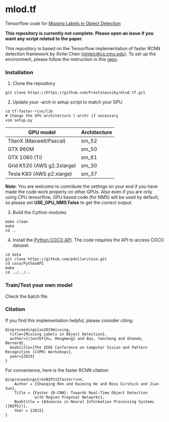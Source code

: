 # mlod.tf
Tensorflow code for [Missing Labels in Object Detection](http://openaccess.thecvf.com/content_CVPRW_2019/papers/Weakly%20Supervised%20Learning%20for%20Real-World%20Computer%20Vision%20Applications/Xu_Missing_Labels_in_Object_Detection_CVPRW_2019_paper.pdf)

**This repository is currently not complete. Please open an issue if you want any script related to the paper.**

This repository is based on the Tensorflow implementation of faster RCNN detection framework by Xinlei Chen (xinleic@cs.cmu.edu). To set up the environment, please follow the instruction in this [repo](https://github.com/endernewton/tf-faster-rcnn).

### Installation
1. Clone the repository
  ```Shell
  git clone https://https://github.com/Frostinassiky/mlod.tf.git
  ```

2. Update your -arch in setup script to match your GPU
  ```Shell
  cd tf-faster-rcnn/lib
  # Change the GPU architecture (-arch) if necessary
  vim setup.py
  ```

  | GPU model  | Architecture |
  | ------------- | ------------- |
  | TitanX (Maxwell/Pascal) | sm_52 |
  | GTX 960M | sm_50 |
  | GTX 1080 (Ti) | sm_61 |
  | Grid K520 (AWS g2.2xlarge) | sm_30 |
  | Tesla K80 (AWS p2.xlarge) | sm_37 |

  **Note**: You are welcome to contribute the settings on your end if you have made the code work properly on other GPUs. Also even if you are only using CPU tensorflow, GPU based code (for NMS) will be used by default, so please set **USE_GPU_NMS False** to get the correct output.


3. Build the Cython modules
  ```Shell
  make clean
  make
  cd ..
  ```

4. Install the [Python COCO API](https://github.com/pdollar/coco). The code requires the API to access COCO dataset.
  ```Shell
  cd data
  git clone https://github.com/pdollar/coco.git
  cd coco/PythonAPI
  make
  cd ../../..
  ```
  
### Train/Test your own model
  
  Check the batch file.
  
### Citation

If you find this implementation helpful, please consider citing:

    @inproceedings{xu2019missing,
      title={Missing Labels in Object Detection},
      author={\textbf{Xu, Mengmeng} and Bai, Yancheng and Ghanem, Bernard},
      booktitle={The IEEE Conference on Computer Vision and Pattern Recognition (CVPR) Workshops},
      year={2019}
    }
    
For convenience, here is the faster RCNN citation:

    @inproceedings{renNIPS15fasterrcnn,
        Author = {Shaoqing Ren and Kaiming He and Ross Girshick and Jian Sun},
        Title = {Faster {R-CNN}: Towards Real-Time Object Detection
                 with Region Proposal Networks},
        Booktitle = {Advances in Neural Information Processing Systems ({NIPS})},
        Year = {2015}
    }
